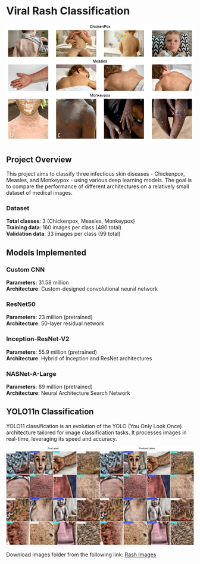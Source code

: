 # Viral Rash Classification
![alt text](image-classification\images\rash_image.png)

## Project Overview
This project aims to classify three infectious skin diseases - Chickenpox, Measles, and Monkeypox - using various deep learning models. The goal is to compare the performance of different architectures on a relatively small dataset of medical images.

### Dataset

<b>Total classes</b>: 3 (Chickenpox, Measles, Monkeypox) </br>
<b>Training data</b>: 160 images per class (480 total)</br>
<b>Validation data</b>: 33 images per class (99 total)</br>

## Models Implemented

### Custom CNN

<b>Parameters</b>: 31.58 million</br>
<b>Architecture</b>: Custom-designed convolutional neural network</br>


### ResNet50

<b>Parameters</b>: 23 million (pretrained)</br>
<b>Architecture</b>: 50-layer residual network</br>


### Inception-ResNet-V2

<b>Parameters</b>: 55.9 million (pretrained)</br>
<b>Architecture</b>: Hybrid of Inception and ResNet architectures</br>


### NASNet-A-Large

<b>Parameters</b>: 89 million (pretrained)</br>
<b>Architecture</b>: Neural Architecture Search Network</br>

## YOLO11n Classification

<p>YOLO11 classification is an evolution of the YOLO (You Only Look Once) architecture tailored for image classification tasks. It processes images in real-time, leveraging its speed and accuracy.</p>

![alt text](image-classification/images/yolo_true_pred.png)

Download images folder from the following link:
<a href ='https://drive.google.com/file/d/1uRUF5hoAjwKuinrVuZV49FSMaXhrOHlZ/view?usp=sharing'> Rash Images</a>